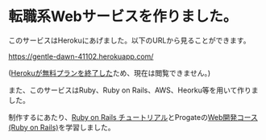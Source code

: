 # 転職系Webサービスを作りました。

このサービスはHerokuにあげました。以下のURLから見ることができます。

https://gentle-dawn-41102.herokuapp.com/

([Herokuが無料プランを終了した](https://blog.jnito.com/entry/2022/10/04/104100)ため、現在は閲覧できません。)

また、このサービスはRuby、Ruby on Rails、AWS、Heorku等を用いて作りました。

制作するにあたり、[Ruby on Rails チュートリアル](https://railstutorial.jp/)とProgateの[Web開発コース(Ruby on Rails)](https://prog-8.com/paths/rails)を学習しました。
